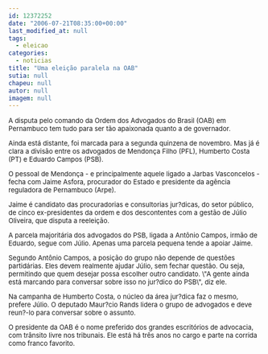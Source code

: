 ```yaml
---
id: 12372252
date: "2006-07-21T08:35:00+00:00"
last_modified_at: null
tags:
  - eleicao
categories:
  - noticias
title: "Uma eleição paralela na OAB"
sutia: null
chapeu: null
autor: null
imagem: null
---
```

<p><FONT size=2></p>
<p><P>A disputa pelo comando da Ordem dos Advogados do Brasil (OAB) em Pernambuco tem tudo para ser tão apaixonada quanto a de governador. </P></p>
<p><P>Ainda está distante, foi marcada para a segunda quinzena de novembro. Mas já é clara a divisão entre os advogados de Mendonça Filho (PFL), Humberto Costa (PT) e Eduardo Campos (PSB). </P></p>
<p><P>O pessoal de Mendonça - e principalmente aquele ligado a Jarbas Vasconcelos - fecha com Jaime Asfora, procurador do Estado e presidente da agência reguladora de Pernambuco (Arpe).</P></p>
<p><P>Jaime é candidato das procuradorias e consultorias jur?dicas, do setor público, de cinco ex-presidentes da ordem e dos descontentes com a gestão de Júlio Oliveira, que disputa a reeleição. </P></p>
<p><P>A parcela majoritária dos advogados do PSB, ligada a Antônio Campos, irmão de Eduardo, segue com Júlio. Apenas uma parcela pequena tende a apoiar Jaime.</P></p>
<p><P>Segundo Antônio Campos, a posição do grupo não depende de questões partidárias. Eles devem realmente ajudar Júlio, sem fechar questão. Ou seja, permitindo que quem desejar possa escolher outro candidato. \"A gente ainda está marcando para conversar sobre isso no jur?dico do PSB\", diz ele.</P></p>
<p><P>Na campanha de Humberto Costa, o núcleo da área jur?dica faz o mesmo, prefere Júlio. O deputado Maur?cio Rands lidera o grupo de advogados e deve reun?-lo para conversar sobre o assunto.</P></p>
<p><P>O presidente da OAB é o nome preferido dos grandes escritórios de advocacia, com trânsito livre nos tribunais. Ele está há três anos no cargo e parte na corrida como franco favorito.</P></FONT> </p>
